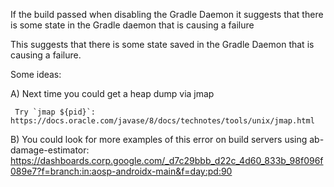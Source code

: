If the build passed when disabling the Gradle Daemon it suggests that there is some state in the Gradle daemon that is causing a failure

This suggests that there is some state saved in the Gradle Daemon that is causing a failure.

Some ideas:

  A) Next time you could get a heap dump via jmap

     Try `jmap ${pid}`: https://docs.oracle.com/javase/8/docs/technotes/tools/unix/jmap.html

  B) You could look for more examples of this error on build servers using ab-damage-estimator: https://dashboards.corp.google.com/_d7c29bbb_d22c_4d60_833b_98f096f089e7?f=branch:in:aosp-androidx-main&f=day:pd:90
